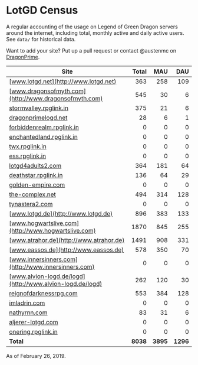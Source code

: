 # LotGD Census
A regular accounting of the usage on Legend of Green Dragon servers around the internet, including total, monthly active and daily active users. See `data/` for historical data.

Want to add your site? Put up a pull request or contact @austenmc on [DragonPrime](http://dragonprime.net).


Site | Total | MAU | DAU
--- | ---:| ---:| ---:
[www.lotgd.net](http://www.lotgd.net)|363|258|109
[www.dragonsofmyth.com](http://www.dragonsofmyth.com)|545|30|6
[stormvalley.rpglink.in](http://stormvalley.rpglink.in)|375|21|6
[dragonprimelogd.net](http://dragonprimelogd.net)|28|6|1
[forbiddenrealm.rpglink.in](http://forbiddenrealm.rpglink.in)|0|0|0
[enchantedland.rpglink.in](http://enchantedland.rpglink.in)|0|0|0
[twx.rpglink.in](http://twx.rpglink.in)|0|0|0
[ess.rpglink.in](http://ess.rpglink.in)|0|0|0
[lotgd4adults2.com](http://lotgd4adults2.com)|364|181|64
[deathstar.rpglink.in](http://deathstar.rpglink.in)|136|64|29
[golden-empire.com](http://golden-empire.com)|0|0|0
[the-complex.net](http://the-complex.net)|494|314|128
[tynastera2.com](http://tynastera2.com)|0|0|0
[www.lotgd.de](http://www.lotgd.de)|896|383|133
[www.hogwartslive.com](http://www.hogwartslive.com)|1870|845|255
[www.atrahor.de](http://www.atrahor.de)|1491|908|331
[www.eassos.de](http://www.eassos.de)|578|350|70
[www.innersinners.com](http://www.innersinners.com)|0|0|0
[www.alvion-logd.de/logd](http://www.alvion-logd.de/logd)|262|120|30
[reignofdarknessrpg.com](http://reignofdarknessrpg.com)|553|384|128
[imladrin.com](http://imladrin.com)|0|0|0
[nathyrnn.com](http://nathyrnn.com)|83|31|6
[aljerer-lotgd.com](http://aljerer-lotgd.com)|0|0|0
[onering.rpglink.in](http://onering.rpglink.in)|0|0|0
**Total**|**8038**|**3895**|**1296**

As of February 26, 2019.
